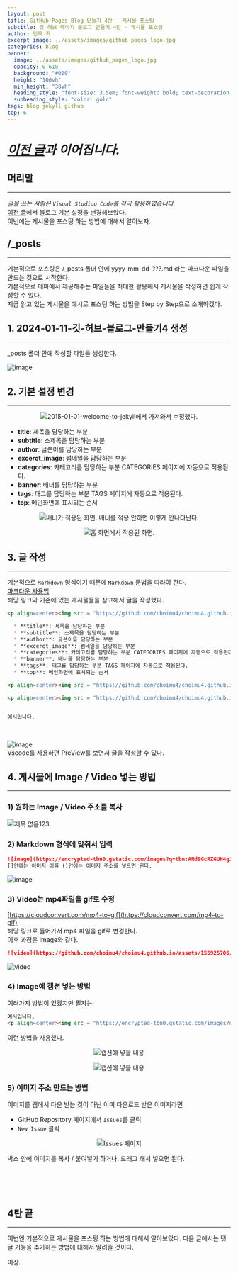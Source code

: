 ```yaml
---
layout: post
title: GitHub Pages Blog 만들기 4탄 - 게시물 포스팅
subtitle: 깃 허브 페이지 블로그 만들기 4탄 - 게시물 포스팅
author: 민욱 최 
excerpt_image: ../assets/images/github_pages_logo.jpg
categories: blog
banner:
  image: ../assets/images/github_pages_logo.jpg
  opacity: 0.618
  background: "#000"
  height: "100vh"
  min_height: "38vh"
  heading_style: "font-size: 3.5em; font-weight: bold; text-decoration: underline"
  subheading_style: "color: gold"
tags: blog jekyll github
top: 6
---
```

      
 

# *[이전 글](https://choimu4.github.io/blog/2024/01/11/%EA%B9%83-%ED%97%88%EB%B8%8C-%EB%B8%94%EB%A1%9C%EA%B7%B8-%EB%A7%8C%EB%93%A4%EA%B8%B03.html)과 이어집니다.*
 
 
  



## 머리말  
---  
*글을 쓰는 사람은 `Visual Studiuo Code`를 적극 활용하였습니다.*  
[이전 글](https://choimu4.github.io/blog/2024/01/11/%EA%B9%83-%ED%97%88%EB%B8%8C-%EB%B8%94%EB%A1%9C%EA%B7%B8-%EB%A7%8C%EB%93%A4%EA%B8%B03.html)에서 블로그 기본 설정을 변경해보았다.  
이번에는 게시물을 포스팅 하는 방법에 대해서 알아보자.
## /_posts 
---  
기본적으로 포스팅은 /_posts 폴더 안에 yyyy-mm-dd-???.md 라는 마크다운 파일을 만드는 것으로 시작한다.  
기본적으로 테마에서 제공해주는 파일들을 최대한 활용해서 게시물을 작성하면 쉽게 작성할 수 있다.  
지금 읽고 있는 게시물을 예시로 포스팅 하는 방법을 Step by Step으로 소개하겠다.

## 1. 2024-01-11-깃-허브-블로그-만들기4 생성
---
_posts 폴더 안에 작성할 파일을 생성한다.  

![image](https://github.com/choimu4/choimu4.github.io/assets/155925706/acf22f0d-3327-42ac-8e61-64eacd537654)

## 2. 기본 설정 변경  
---  

<p align=center><img src = "https://github.com/choimu4/choimu4.github.io/assets/155925706/02d630e8-e1e9-4352-83f3-5a7616d96484">2015-01-01-welcome-to-jekyll에서 가져와서 수정했다.</p>  

  * **title**: 제목을 담당하는 부분
  * **subtitle**: 소제목을 담당하는 부분
  * **author**: 글쓴이를 담당하는 부분
  * **excerot_image**: 썸네일을 담당하는 부분
  * **categories**: 카테고리를 담당하는 부분 CATEGORIES 페이지에 자동으로 적용된다.
  * **banner**: 배너를 담당하는 부분
  * **tags**: 태그를 담당하는 부분 TAGS 페이지에 자동으로 적용된다.
  * **top**: 메인화면에 표시되는 순서    

<p align=center><img src = "https://github.com/choimu4/choimu4.github.io/assets/155925706/5b7ae7e7-5260-4089-945e-c3d8a6fcbd61">배너가 적용된 화면. 배너를 적용 안하면 이렇게 안나타난다.</p>   

<p align=center><img src = "https://github.com/choimu4/choimu4.github.io/assets/155925706/0f4e6122-c67d-4dbf-8176-804b0999c120">홈 화면에서 적용된 화면.</p>

## 3. 글 작성
---
기본적으로 `Markdown` 형식이기 때문에 `Markdown` 문법을 따라야 한다.  
[마크다운 사용법](https://gist.github.com/ihoneymon/652be052a0727ad59601)  
해당 링크와 기존에 있는 게시물들을 참고해서 글을 작성했다.
``` md
<p align=center><img src = "https://github.com/choimu4/choimu4.github.io/assets/155925706/02d630e8-e1e9-4352-83f3-5a7616d96484">2015-01-01-welcome-to-jekyll에서 가져와서 수정했다.</p>  

  * **title**: 제목을 담당하는 부분
  * **subtitle**: 소제목을 담당하는 부분
  * **author**: 글쓴이를 담당하는 부분
  * **excerot_image**: 썸네일을 담당하는 부분
  * **categories**: 카테고리를 담당하는 부분 CATEGORIES 페이지에 자동으로 적용된다.
  * **banner**: 배너를 담당하는 부분
  * **tags**: 태그를 담당하는 부분 TAGS 페이지에 자동으로 적용된다.
  * **top**: 메인화면에 표시되는 순서    

<p align=center><img src = "https://github.com/choimu4/choimu4.github.io/assets/155925706/5b7ae7e7-5260-4089-945e-c3d8a6fcbd61">배너가 적용된 화면. 배너를 적용 안하면 이렇게 안나타난다.</p>   

<p align=center><img src = "https://github.com/choimu4/choimu4.github.io/assets/155925706/0f4e6122-c67d-4dbf-8176-804b0999c120">홈 화면에서 적용된 화면.</p>


예시입니다.
```    
<br>

![image](https://github.com/choimu4/choimu4.github.io/assets/155925706/513202f3-f8ff-4640-9072-b27769efdd62)  
Vscode를 사용하면 PreView를 보면서 글을 작성할 수 있다.

## 4. 게시물에 Image / Video 넣는 방법   
---  
### 1) 원하는 Image / Video 주소를 복사 
![제목 없음123](https://github.com/choimu4/choimu4.github.io/assets/155925706/9b2e6564-2b29-40af-9b64-35c2454f344e)

### 2) Markdown 형식에 맞춰서 입력
``` md
![image](https://encrypted-tbn0.gstatic.com/images?q=tbn:ANd9GcRZGUH4gJSZgv3j0iovlKS2p5ln8tUFF4i_-w&usqp=CAU)  
[]안에는 이미지 이름 ()안에는 이미지 주소를 넣으면 된다.
```
![image](https://encrypted-tbn0.gstatic.com/images?q=tbn:ANd9GcRZGUH4gJSZgv3j0iovlKS2p5ln8tUFF4i_-w&usqp=CAU)  
 
### 3) Video는 mp4파일을 gif로 수정
[https://cloudconvert.com/mp4-to-gif](https://cloudconvert.com/mp4-to-gif)  
해당 링크로 들어가서 mp4 파일을 gif로 변경한다.   
이후 과정은 Image와 같다.  

``` md
![video](https://github.com/choimu4/choimu4.github.io/assets/155925706/eb34389e-67ea-4325-b54e-fe1dd3947339)
```    

![video](https://github.com/choimu4/choimu4.github.io/assets/155925706/9817a5ee-3960-430d-ba0a-07ecc91b6dbd)

### 4) Image에 캡션 넣는 방법  
여러가지 방법이 있겠지만 필자는
``` md
예시입니다.
<p align=center><img src = "https://encrypted-tbn0.gstatic.com/images?q=tbn:ANd9GcRZGUH4gJSZgv3j0iovlKS2p5ln8tUFF4i_-w&usqp=CAU">캡션에 넣을 내용</p>
```  
이런 방법을 사용했다.  
<p align=center><img src = "https://encrypted-tbn0.gstatic.com/images?q=tbn:ANd9GcRZGUH4gJSZgv3j0iovlKS2p5ln8tUFF4i_-w&usqp=CAU">캡션에 넣을 내용</p>  
<p align=center><img src = "https://github.com/choimu4/choimu4.github.io/assets/155925706/9817a5ee-3960-430d-ba0a-07ecc91b6dbd">캡션에 넣을 내용</p>

### 5) 이미지 주소 만드는 방법  
이미지를 웹에서 다운 받는 것이 아닌 이미 다운로드 받은 이미지라면  
  * GitHub Repository 페이지에서 `Issues`를 클릭 
  * `New Issue` 클릭  
<p align=center><img src = "https://github.com/choimu4/choimu4.github.io/assets/155925706/d18407f8-f601-4b9a-a16d-7dfb1fe8f00b">Issues 페이지</p>  
박스 안에 이미지를 복사 / 붙여넣기 하거나, 드래그 해서 넣으면 된다.




<br>
<br>
<br>
<br>
<br>

## 4탄 끝
---
  
이번엔 기본적으로 게시물을 포스팅 하는 방법에 대해서 알아보았다.
다음 글에서는 댓글 기능을 추가하는 방법에 대해서 알려줄 것이다.

이상.